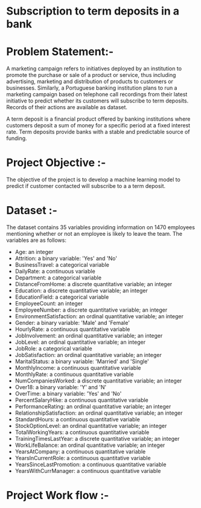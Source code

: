 # Subscription to term deposits in a bank

# Problem Statement:-
A marketing campaign refers to initiatives deployed by an institution to promote the purchase or sale of a product or service, thus including advertising, marketing and distribution of products to customers or businesses. Similarly, a Portuguese banking institution plans to run a marketing campaign based on telephone call recordings from their latest initiative to predict whether its customers will subscribe to term deposits. Records of their actions are available as dataset.

A term deposit is a financial product offered by banking institutions where customers deposit a sum of money for a specific period at a fixed interest rate. Term deposits provide banks with a stable and predictable source of funding.

# Project Objective :-
The objective of the project is to develop a machine learning model to predict if customer contacted will subscribe to a a term deposit.

# Dataset :-
The dataset contains 35 variables providing information on 1470 employees mentioning whether or not an employee is likely to leave the team. The variables are as follows:
* Age: an integer
* Attrition: a binary variable: 'Yes' and 'No'
* BusinessTravel: a categorical variable
* DailyRate: a continuous variable
* Department: a categorical variable
* DistanceFromHome: a discrete quantitative variable; an integer
* Education: a discrete quantitative variable; an integer
* EducationField: a categorical variable
* EmployeeCount: an integer
* EmployeeNumber: a discrete quantitative variable; an integer
* EnvironmentSatisfaction: an ordinal quantitative variable; an integer
* Gender: a binary variable: 'Male' and 'Female'
* HourlyRate: a continuous quantitative variable
* JobInvolvement: an ordinal quantitative variable; an integer
* JobLevel: an ordinal quantitative variable; an integer
* JobRole: a categorical variable
* JobSatisfaction: an ordinal quantitative variable; an integer
* MaritalStatus: a binary variable: 'Married' and 'Single'
* MonthlyIncome: a continuous quantitative variable
* MonthlyRate: a continuous quantitative variable
* NumCompaniesWorked: a discrete quantitative variable; an integer
* Over18: a binary variable: 'Y' and 'N'
* OverTime: a binary variable: 'Yes' and 'No'
* PercentSalaryHike: a continuous quantitative variable
* PerformanceRating: an ordinal quantitative variable; an integer
* RelationshipSatisfaction: an ordinal quantitative variable; an integer
* StandardHours: a continuous quantitative variable
* StockOptionLevel: an ordinal quantitative variable; an integer
* TotalWorkingYears: a continuous quantitative variable
* TrainingTimesLastYear: a discrete quantitative variable; an integer
* WorkLifeBalance: an ordinal quantitative variable; an integer
* YearsAtCompany: a continuous quantitative variable
* YearsInCurrentRole: a continuous quantitative variable
* YearsSinceLastPromotion: a continuous quantitative variable
* YearsWithCurrManager: a continuous quantitative variable

# Project Work flow :-
